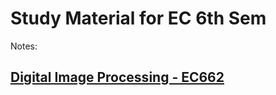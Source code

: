 # Study Material for EC 6th Sem

<!-- ## [View Class Videos]({{ site.github.youtube_url }}) -->

Notes:
## [Digital Image Processing - EC662](./EC662)